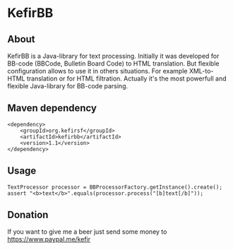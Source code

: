 KefirBB
=======

About
-----
KefirBB is a Java-library for text processing. Initially it was developed for BB-code (BBCode, Bulletin Board Code) to HTML translation. But flexible
configuration allows to use it in others situations. For example XML-to-HTML translation or for HTML filtration. Actually it's the most powerfull and flexible Java-library for BB-code parsing.

Maven dependency
----------------
    <dependency>
        <groupId>org.kefirsf</groupId>
        <artifactId>kefirbb</artifactId>
        <version>1.1</version>
    </dependency>

Usage
-----
    TextProcessor processor = BBProcessorFactory.getInstance().create();
    assert "<b>text</b>".equals(processor.process("[b]text[/b]"));

Donation
------------
If you want to give me a beer just send some money to <https://www.paypal.me/kefir>
